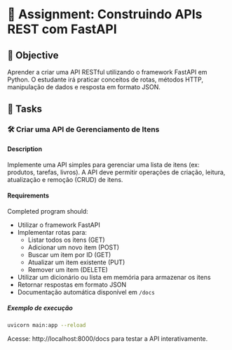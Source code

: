 # 📘 Assignment: Construindo APIs REST com FastAPI

## 🎯 Objective

Aprender a criar uma API RESTful utilizando o framework FastAPI em Python. O estudante irá praticar conceitos de rotas, métodos HTTP, manipulação de dados e resposta em formato JSON.

## 📝 Tasks

### 🛠️ Criar uma API de Gerenciamento de Itens

#### Description
Implemente uma API simples para gerenciar uma lista de itens (ex: produtos, tarefas, livros). A API deve permitir operações de criação, leitura, atualização e remoção (CRUD) de itens.

#### Requirements
Completed program should:

- Utilizar o framework FastAPI
- Implementar rotas para:
  - Listar todos os itens (GET)
  - Adicionar um novo item (POST)
  - Buscar um item por ID (GET)
  - Atualizar um item existente (PUT)
  - Remover um item (DELETE)
- Utilizar um dicionário ou lista em memória para armazenar os itens
- Retornar respostas em formato JSON
- Documentação automática disponível em `/docs`

##### Exemplo de execução
```bash
uvicorn main:app --reload
```
Acesse: http://localhost:8000/docs para testar a API interativamente.
